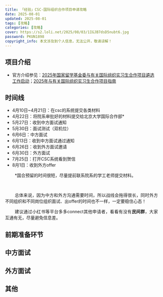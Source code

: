 ```yaml
---
title: 「经验」CSC-国际组织合作项目申请攻略
date: 2025-08-01
updated: 2025-08-01
tags: [攻略]
categories: [攻略]
cover: https://s2.loli.net/2025/08/03/1IGJB7dsD5nubt6.jpg
password: PKUN1898
copyright_info: 本文涉及到个人信息，无法公开，敬请谅解！
---
```

<html>
    <head>
        <style>
            @import url('https://fonts.googleapis.com/css2?family=Kalam:wght@300;400;700&display=swap');
            p {
                text-align:justify;
                text-indent:32px;
            }
            p a {
                text-decoration: none;
                text-decoration-line: none;
                text-decoration-color: none;
                text-decoration-style: none;
            }
            p b {
                font-color: Black;
            }
            center {
                font-size: 30PX;
                font-style: bold;
                font-family: 'Kalam', serif;
            }
            hr {
                border: none; /* 移除默认的边框样式 */
                border-top: 2.5px dashed #E3E3E3; /* 设置上边框为1像素的虚线，颜色为黑色 */
            }
            @media screen and (max-width: 800px) {
            image {
                height:300px;
            }
        </style>
    </head>
<body>

## 项目介绍
- 官方介绍参见：[2025年国家留学基金委与有关国际组织实习生合作项目遴选工作启动](https://www.csc.edu.cn/chuguo/s/3712)；[2025年与有关国际组织实习生合作项目指南](https://www.csc.edu.cn/article/3713)

## 时间线
- 4月10日~4月21日：在csc的系统提交各类材料
- 4月22日：将院系审批好的材料提交给北京大学国际合作部*
- 5月27日：收到中方面试通知
- 5月30日：面试测试（双机位）
- 6月6日：中方面试
- 6月13日：收到中方面试通过通知
- 6月26日：收到外方面试邀请
- 6月30日：外方面试
- 7月25日：打开CSC系统看到贺信
- 8月1日：收到外方offer

*国合预留的时间很短，尽量提前联系院系的学工老师提交材料。

<br>

总体来说，因为中方和外方沟通需要时间，所以战线会拖得很长，同时外方不同组织和不同岗位组织面试、出offer的时间也不一样，一定要稳住心态！

建议通过小红书等平台多多connect其他申请者，看看有没有**民间群**，大家互通有无，尽量避免信息差。

## 前期准备环节


## 中方面试

## 外方面试

## 其他